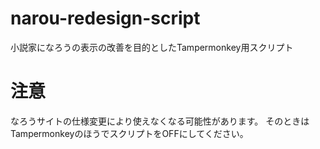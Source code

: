 # narou-redesign-script
小説家になろうの表示の改善を目的としたTampermonkey用スクリプト

# 注意
なろうサイトの仕様変更により使えなくなる可能性があります。
そのときはTampermonkeyのほうでスクリプトをOFFにしてください。
